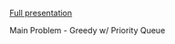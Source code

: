 [Full presentation](https://www.canva.com/design/DAE2AVgN1F0/2LCINgNCZaV7n5-YrD-i1A/view?utm_content=DAE2AVgN1F0&utm_campaign=designshare&utm_medium=link&utm_source=publishpresent)

Main Problem - Greedy w/ Priority Queue